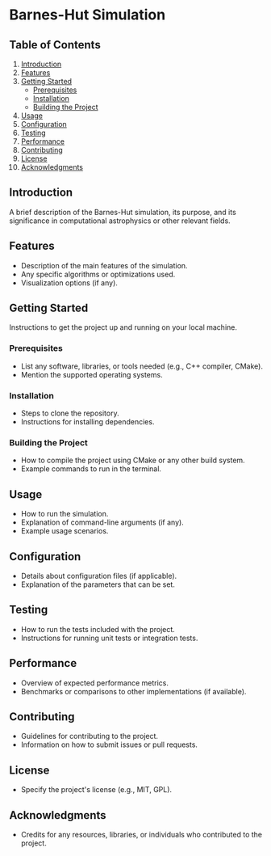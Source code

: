 # Barnes-Hut Simulation

## Table of Contents
1. [Introduction](#introduction)
2. [Features](#features)
3. [Getting Started](#getting-started)
    - [Prerequisites](#prerequisites)
    - [Installation](#installation)
    - [Building the Project](#building-the-project)
4. [Usage](#usage)
5. [Configuration](#configuration)
6. [Testing](#testing)
7. [Performance](#performance)
8. [Contributing](#contributing)
9. [License](#license)
10. [Acknowledgments](#acknowledgments)

## Introduction
A brief description of the Barnes-Hut simulation, its purpose, and its significance in computational astrophysics or other relevant fields.

## Features
- Description of the main features of the simulation.
- Any specific algorithms or optimizations used.
- Visualization options (if any).

## Getting Started
Instructions to get the project up and running on your local machine.

### Prerequisites
- List any software, libraries, or tools needed (e.g., C++ compiler, CMake).
- Mention the supported operating systems.

### Installation
- Steps to clone the repository.
- Instructions for installing dependencies.

### Building the Project
- How to compile the project using CMake or any other build system.
- Example commands to run in the terminal.

## Usage
- How to run the simulation.
- Explanation of command-line arguments (if any).
- Example usage scenarios.

## Configuration
- Details about configuration files (if applicable).
- Explanation of the parameters that can be set.

## Testing
- How to run the tests included with the project.
- Instructions for running unit tests or integration tests.

## Performance
- Overview of expected performance metrics.
- Benchmarks or comparisons to other implementations (if available).

## Contributing
- Guidelines for contributing to the project.
- Information on how to submit issues or pull requests.

## License
- Specify the project's license (e.g., MIT, GPL).

## Acknowledgments
- Credits for any resources, libraries, or individuals who contributed to the project.
